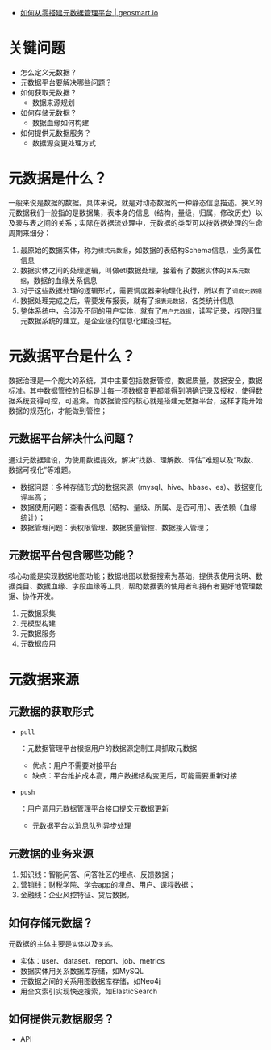 - [如何从零搭建元数据管理平台 | geosmart.io](http://geosmart.github.io/2020/04/24/如何从零搭建元数据管理平台/)

# 关键问题

- 怎么定义元数据？
- 元数据平台要解决哪些问题？
- 如何获取元数据？
  - 数据来源规划
- 如何存储元数据？
  - 数据血缘如何构建
- 如何提供元数据服务？
  - 数据源变更处理方式

# 元数据是什么？

一般来说是数据的数据。具体来说，就是对动态数据的一种静态信息描述。狭义的元数据我们一般指的是数据集，表本身的信息（结构，量级，归属，修改历史）以及表与表之间的关系；实际在数据流处理中，元数据的类型可以按数据处理的生命周期来细分：

1. 最原始的数据实体，称为`模式元数据`，如数据的表结构Schema信息，业务属性信息
2. 数据实体之间的处理逻辑，叫做etl数据处理，接着有了数据实体的`关系元数据`，数据的血缘关系信息
3. 对于这些数据处理的逻辑形式，需要调度器来物理化执行，所以有了`调度元数据`
4. 数据处理完成之后，需要发布报表，就有了`报表元数据`，各类统计信息
5. 整体系统中，会涉及不同的用户实体，就有了`用户元数据`，读写记录，权限归属
   元数据系统的建立，是企业级的信息化建设过程。

# 元数据平台是什么？

数据治理是一个庞大的系统，其中主要包括数据管控，数据质量，数据安全，数据标准。其中数据管控的目标是让每一项数据变更都能得到明确记录及授权，使得数据系统变得可控，可追溯。而数据管控的核心就是搭建元数据平台，这样才能开始数据的规范化，才能做到管控；

## 元数据平台解决什么问题？

通过元数据建设，为使用数据提效，解决“找数、理解数、评估”难题以及“取数、数据可视化”等难题。

- 数据问题：多种存储形式的数据来源（mysql、hive、hbase、es）、数据变化评率高；
- 数据使用问题：查看表信息（结构、量级、所属、是否可用）、表依赖（血缘统计）；
- 数据管理问题：表权限管理、数据质量管控、数据接入管理；

## 元数据平台包含哪些功能？

核心功能是实现数据地图功能；数据地图以数据搜索为基础，提供表使用说明、数据类目、数据血缘、字段血缘等工具，帮助数据表的使用者和拥有者更好地管理数据、协作开发。

1. 元数据采集
2. 元模型构建
3. 元数据服务
4. 元数据应用

# 元数据来源

## 元数据的获取形式

- ```
  pull
  ```

  ：元数据管理平台根据用户的数据源定制工具抓取元数据

  - 优点：用户不需要对接平台
  - 缺点：平台维护成本高，用户数据结构变更后，可能需要重新对接

- ```
  push
  ```

  ：用户调用元数据管理平台接口提交元数据更新

  - 元数据平台以消息队列异步处理

## 元数据的业务来源

1. 知识线：智能问答、问答社区的埋点、反馈数据；
2. 营销线：财税学院、学会app的埋点、用户、课程数据；
3. 金融线：企业风控特征、贷后数据。

## 如何存储元数据？

元数据的主体主要是`实体`以及`关系`。

- 实体：user、dataset、report、job、metrics
- 数据实体用关系数据库存储，如MySQL
- 元数据之间的关系用图数据库存储，如Neo4j
- 用全文索引实现快速搜索，如ElasticSearch

## 如何提供元数据服务？

- API